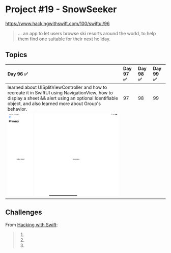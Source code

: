 # Project #19 - SnowSeeker

https://www.hackingwithswift.com/100/swiftui/96

> ...  an app to let users browse ski resorts around the world, to help them find one suitable for their next holiday.

## Topics

| Day 96 :white_check_mark: | Day 97 :white_check_mark: | Day 98 :white_check_mark: | Day 99 :white_check_mark: | 
|:--|:--|:--|:--|
| learned about UISplitViewController and how to recreate it in SwiftUI using NavigationView, how to display a sheet && alert using an optional Identifiable object, and also learned more about Group's behavior. | 97 | 98 | 99 |
| ![96](Data/D96.png) |  |  |  | 


## Challenges

From [Hacking with Swift]():
>1. 
>2. 
>3. 
